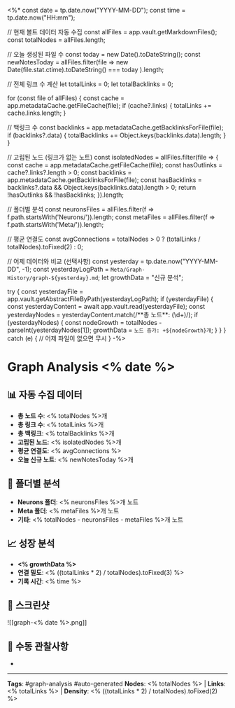 <%*
const date = tp.date.now("YYYY-MM-DD");
const time = tp.date.now("HH:mm");

// 현재 볼트 데이터 자동 수집
const allFiles = app.vault.getMarkdownFiles();
const totalNodes = allFiles.length;

// 오늘 생성된 파일 수
const today = new Date().toDateString();
const newNotesToday = allFiles.filter(file => 
  new Date(file.stat.ctime).toDateString() === today
).length;

// 전체 링크 수 계산
let totalLinks = 0;
let totalBacklinks = 0;

for (const file of allFiles) {
  const cache = app.metadataCache.getFileCache(file);
  if (cache?.links) {
    totalLinks += cache.links.length;
  }
  
  // 백링크 수
  const backlinks = app.metadataCache.getBacklinksForFile(file);
  if (backlinks?.data) {
    totalBacklinks += Object.keys(backlinks.data).length;
  }
}

// 고립된 노드 (링크가 없는 노트)
const isolatedNodes = allFiles.filter(file => {
  const cache = app.metadataCache.getFileCache(file);
  const hasOutlinks = cache?.links?.length > 0;
  const backlinks = app.metadataCache.getBacklinksForFile(file);
  const hasBacklinks = backlinks?.data && Object.keys(backlinks.data).length > 0;
  return !hasOutlinks && !hasBacklinks;
}).length;

// 폴더별 분석
const neuronsFiles = allFiles.filter(f => f.path.startsWith('Neurons/')).length;
const metaFiles = allFiles.filter(f => f.path.startsWith('Meta/')).length;

// 평균 연결도
const avgConnections = totalNodes > 0 ? (totalLinks / totalNodes).toFixed(2) : 0;

// 어제 데이터와 비교 (선택사항)
const yesterday = tp.date.now("YYYY-MM-DD", -1);
const yesterdayLogPath = `Meta/Graph-History/graph-${yesterday}.md`;
let growthData = "신규 분석";

try {
  const yesterdayFile = app.vault.getAbstractFileByPath(yesterdayLogPath);
  if (yesterdayFile) {
    const yesterdayContent = await app.vault.read(yesterdayFile);
    const yesterdayNodes = yesterdayContent.match(/\*\*총 노드\*\*: (\d+)/);
    if (yesterdayNodes) {
      const nodeGrowth = totalNodes - parseInt(yesterdayNodes[1]);
      growthData = `노드 증가: +${nodeGrowth}개`;
    }
  }
} catch (e) {
  // 어제 파일이 없으면 무시
}
-%>

# Graph Analysis <% date %>

## 📊 자동 수집 데이터
- **총 노드 수**: <% totalNodes %>개
- **총 링크 수**: <% totalLinks %>개
- **총 백링크**: <% totalBacklinks %>개
- **고립된 노드**: <% isolatedNodes %>개
- **평균 연결도**: <% avgConnections %>
- **오늘 신규 노트**: <% newNotesToday %>개

## 📁 폴더별 분석
- **Neurons 폴더**: <% neuronsFiles %>개 노트
- **Meta 폴더**: <% metaFiles %>개 노트
- **기타**: <% totalNodes - neuronsFiles - metaFiles %>개 노트

## 📈 성장 분석
- **<% growthData %>**
- **연결 밀도**: <% ((totalLinks * 2) / totalNodes).toFixed(3) %>
- **기록 시간**: <% time %>

## 📸 스크린샷
![[graph-<% date %>.png]]

## 📝 수동 관찰사항
- 

---
**Tags**: #graph-analysis #auto-generated
**Nodes**: <% totalNodes %> | **Links**: <% totalLinks %> | **Density**: <% ((totalLinks * 2) / totalNodes).toFixed(2) %>